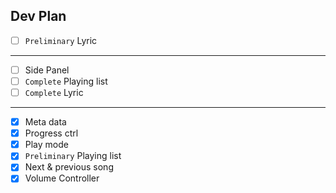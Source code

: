 Dev Plan
---
- [ ] `Preliminary` Lyric
---
- [ ] Side Panel
- [ ] `Complete` Playing list
- [ ] `Complete` Lyric
---
- [x] Meta data
- [x] Progress ctrl
- [x] Play mode
- [x] `Preliminary` Playing list
- [x] Next & previous song
- [x] Volume Controller
